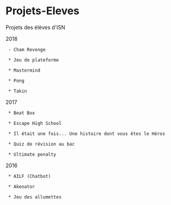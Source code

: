 # Projets-Eleves
Projets des élèves d'ISN



2018

	 - Cham Revenge

	 * Jeu de plateforme
	 
	 * Mastermind
	 
	 * Pong
	 
	 * Takin


2017

	 * Beat Box

	 * Escape High School
	 
	 * Il était une fois... Une histoire dont vous êtes le Héros
	 
	 * Quiz de révision au bac
	 
	 * Ultimate penalty


2016

	 * AILF (Chatbot)
	 
	 * Akenator

	 * Jeu des allumettes


